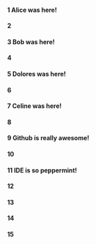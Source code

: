 #### 1 Alice was here!
#### 2
#### 3 Bob was here!
#### 4
#### 5 Dolores was here!
#### 6
#### 7 Celine was here!
#### 8
#### 9 Github is really awesome!
#### 10
#### 11 IDE is so peppermint!
#### 12
#### 13
#### 14
#### 15
